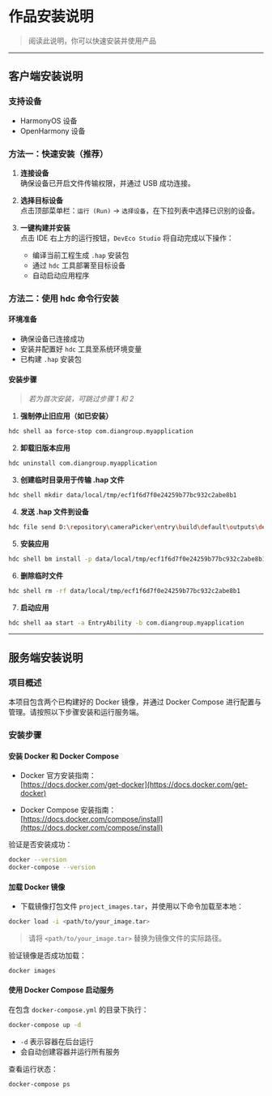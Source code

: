 # 作品安装说明
>
> 阅读此说明，你可以快速安装并使用产品

---

## 客户端安装说明

### 支持设备

- HarmonyOS 设备  
- OpenHarmony 设备  

### 方法一：快速安装（推荐）

1. **连接设备**  
   确保设备已开启文件传输权限，并通过 USB 成功连接。

2. **选择目标设备**  
   点击顶部菜单栏：`运行 (Run)` → `选择设备`，在下拉列表中选择已识别的设备。

3. **一键构建并安装**  
   点击 IDE 右上方的运行按钮，`DevEco Studio` 将自动完成以下操作：

   - 编译当前工程生成 `.hap` 安装包  
   - 通过 `hdc` 工具部署至目标设备  
   - 自动启动应用程序

### 方法二：使用 hdc 命令行安装

#### 环境准备

- 确保设备已连接成功  
- 安装并配置好 `hdc` 工具至系统环境变量  
- 已构建 `.hap` 安装包  

#### 安装步骤

> *若为首次安装，可跳过步骤 1 和 2*

1. **强制停止旧应用（如已安装）**

```bash
hdc shell aa force-stop com.diangroup.myapplication
```

2. **卸载旧版本应用**

```bash
hdc uninstall com.diangroup.myapplication
```

3. **创建临时目录用于传输 .hap 文件**

```bash
hdc shell mkdir data/local/tmp/ecf1f6d7f0e24259b77bc932c2abe8b1
```

4. **发送 .hap 文件到设备**

```bash
hdc file send D:\repository\cameraPicker\entry\build\default\outputs\default\entry-default-signed.hap data/local/tmp/ecf1f6d7f0e24259b77bc932c2abe8b1
```

5. **安装应用**

```bash
hdc shell bm install -p data/local/tmp/ecf1f6d7f0e24259b77bc932c2abe8b1
```

6. **删除临时文件**

```bash
hdc shell rm -rf data/local/tmp/ecf1f6d7f0e24259b77bc932c2abe8b1
```

7. **启动应用**

```bash
hdc shell aa start -a EntryAbility -b com.diangroup.myapplication
```

---

## 服务端安装说明

### 项目概述

本项目包含两个已构建好的 Docker 镜像，并通过 Docker Compose 进行配置与管理。请按照以下步骤安装和运行服务端。

### 安装步骤

#### 安装 Docker 和 Docker Compose

- Docker 官方安装指南：  
  [https://docs.docker.com/get-docker](https://docs.docker.com/get-docker)

- Docker Compose 安装指南：  
  [https://docs.docker.com/compose/install](https://docs.docker.com/compose/install)

验证是否安装成功：

```bash
docker --version
docker-compose --version
```

#### 加载 Docker 镜像

- 下载镜像打包文件 `project_images.tar`，并使用以下命令加载至本地：

```bash
docker load -i <path/to/your_image.tar>
```

> 请将 `<path/to/your_image.tar>` 替换为镜像文件的实际路径。

验证镜像是否成功加载：

```bash
docker images
```

#### 使用 Docker Compose 启动服务

在包含 `docker-compose.yml` 的目录下执行：

```bash
docker-compose up -d
```

- `-d` 表示容器在后台运行  
- 会自动创建容器并运行所有服务  

查看运行状态：

```bash
docker-compose ps
```
